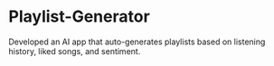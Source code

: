 # Playlist-Generator
Developed an AI app that auto-generates playlists based on listening history, liked songs, and sentiment. 
